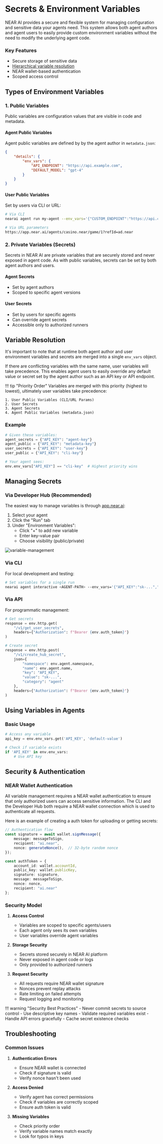 # Secrets & Environment Variables

NEAR AI provides a secure and flexible system for managing configuration and sensitive data your agents need. This system allows both agent authors and agent users to easily provide custom environment variables without the need to modify the underlying agent code. 

### Key Features
- Secure storage of sensitive data
- [Hierarchical variable resolution](#variable-resolution)
- NEAR wallet-based authentication
- Scoped access control

## Types of Environment Variables

### 1. Public Variables

Public variables are configuration values that are visible in code and metadata. 

#### Agent Public Variables
Agent public variables are defined by by the agent author in `metadata.json`:

```json
{
    "details": {
        "env_vars": {
            "API_ENDPOINT": "https://api.example.com",
            "DEFAULT_MODEL": "gpt-4"
        }
    }
}
```

#### User Public Variables
Set by users via CLI or URL:
```bash
# Via CLI
nearai agent run my-agent --env_vars='{"CUSTOM_ENDPOINT":"https://api.custom.com"}'

# Via URL parameters
https://app.near.ai/agents/casino.near/game/1?refId=ad.near
```

### 2. Private Variables (Secrets)

Secrets in NEAR AI are private variables that are securely stored and never exposed in agent code. As with public variables, secrets can be set by both agent authors and users. 

#### Agent Secrets
- Set by agent authors
- Scoped to specific agent versions

#### User Secrets
- Set by users for specific agents
- Can override agent secrets
- Accessible only to authorized runners


## Variable Resolution

It's important to note that at runtime both agent author and user environment variables and secrets are merged into a single `env_vars` object. 

If there are conflicting variables with the same name, user variables will take precedence. This enables agent users to easily override any default value or secret set by the agent author such as an API key or API endpoint.

!!! tip "Priority Order"
    Variables are merged with this priority (highest to lowest), ultimately user variables take precedence:
    
    1. User Public Variables (CLI/URL Params)
    2. User Secrets
    3. Agent Secrets
    4. Agent Public Variables (metadata.json)
    

### Example
```python
# Given these variables:
agent_secrets = {"API_KEY": "agent-key"}
agent_public = {"API_KEY": "metadata-key"}
user_secrets = {"API_KEY": "user-key"}
user_public = {"API_KEY": "cli-key"}

# Your agent sees:
env.env_vars["API_KEY"] == "cli-key"  # Highest priority wins
```

## Managing Secrets

### Via Developer Hub (Recommended)

The easiest way to manage variables is through [app.near.ai](https://app.near.ai):

1. Select your agent
2. Click the "Run" tab
3. Under "Environment Variables":
    - Click "+" to add new variable
    - Enter key-value pair
    - Choose visibility (public/private)

![variable-management](../../assets/agents/secrets-1.png)

### Via CLI
For local development and testing:
```bash
# Set variables for a single run
nearai agent interactive <AGENT-PATH> --env_vars='{"API_KEY":"sk-...","ENDPOINT":"https://api.custom.com"}'
```

### Via API
For programmatic management:
```python
# Get secrets
response = env.http.get(
    "/v1/get_user_secrets",
    headers={"Authorization": f"Bearer {env.auth_token}"}
)

# Create secret
response = env.http.post(
    "/v1/create_hub_secret",
    json={
        "namespace": env.agent.namespace,
        "name": env.agent.name,
        "key": "API_KEY",
        "value": "sk-...",
        "category": "agent"
    },
    headers={"Authorization": f"Bearer {env.auth_token}"}
)
```

## Using Variables in Agents

### Basic Usage
```python
# Access any variable
api_key = env.env_vars.get('API_KEY', 'default-value')

# Check if variable exists
if 'API_KEY' in env.env_vars:
    # Use API key
```

## Security & Authentication

### NEAR Wallet Authentication

All variable management requires a NEAR wallet authentication to ensure that only authorized users can access sensitive information. The CLI and the Developer Hub both require a NEAR wallet connection which is used to authenticate all requests.

Here is an example of creating a auth token for uploading or getting secrets:

```typescript
// Authentication flow
const signature = await wallet.signMessage({
    message: messageToSign,
    recipient: "ai.near",
    nonce: generateNonce(),  // 32-byte random nonce
});

const authToken = {
    account_id: wallet.accountId,
    public_key: wallet.publicKey,
    signature: signature,
    message: messageToSign,
    nonce: nonce,
    recipient: "ai.near"
};
```

### Security Model
1. **Access Control**
    - Variables are scoped to specific agents/users
    - Each agent only sees its own variables
    - User variables override agent variables

2. **Storage Security**
    - Secrets stored securely in NEAR AI platform
    - Never exposed in agent code or logs
    - Only provided to authorized runners

3. **Request Security**
    - All requests require NEAR wallet signature
    - Nonces prevent replay attacks
    - Rate limiting on failed attempts
    - Request logging and monitoring

!!! warning "Security Best Practices"
    - Never commit secrets to source control
    - Use descriptive key names
    - Validate required variables exist
    - Handle API errors gracefully
    - Cache secret existence checks

## Troubleshooting

### Common Issues
1. **Authentication Errors**
    - Ensure NEAR wallet is connected
    - Check if signature is valid
    - Verify nonce hasn't been used

2. **Access Denied**
    - Verify agent has correct permissions
    - Check if variables are correctly scoped
    - Ensure auth token is valid

3. **Missing Variables**
    - Check priority order
    - Verify variable names match exactly
    - Look for typos in keys
